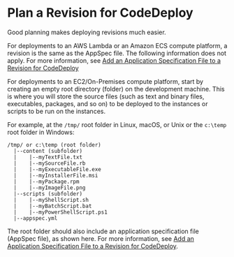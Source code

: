 # Plan a Revision for CodeDeploy<a name="application-revisions-plan"></a>

Good planning makes deploying revisions much easier\.

For deployments to an AWS Lambda or an Amazon ECS compute platform, a revision is the same as the AppSpec file\. The following information does not apply\. For more information, see [Add an Application Specification File to a Revision for CodeDeploy](application-revisions-appspec-file.md) 

For deployments to an EC2/On\-Premises compute platform, start by creating an empty root directory \(folder\) on the development machine\. This is where you will store the source files \(such as text and binary files, executables, packages, and so on\) to be deployed to the instances or scripts to be run on the instances\.

For example, at the `/tmp/` root folder in Linux, macOS, or Unix or the `c:\temp` root folder in Windows:

```
/tmp/ or c:\temp (root folder)
  |--content (subfolder)
  |    |--myTextFile.txt
  |    |--mySourceFile.rb
  |    |--myExecutableFile.exe
  |    |--myInstallerFile.msi
  |    |--myPackage.rpm
  |    |--myImageFile.png
  |--scripts (subfolder)
  |    |--myShellScript.sh
  |    |--myBatchScript.bat 
  |    |--myPowerShellScript.ps1 
  |--appspec.yml
```

The root folder should also include an application specification file \(AppSpec file\), as shown here\. For more information, see [Add an Application Specification File to a Revision for CodeDeploy](application-revisions-appspec-file.md)\.